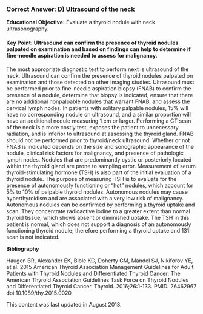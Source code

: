 
### Correct Answer: D) Ultrasound of the neck 

**Educational Objective:** Evaluate a thyroid nodule with neck ultrasonography.

#### **Key Point:** Ultrasound can confirm the presence of thyroid nodules palpated on examination and based on findings can help to determine if fine-needle aspiration is needed to assess for malignancy.

The most appropriate diagnostic test to perform next is ultrasound of the neck. Ultrasound can confirm the presence of thyroid nodules palpated on examination and those detected on other imaging studies. Ultrasound must be performed prior to fine-needle aspiration biopsy (FNAB) to confirm the presence of a nodule, determine that biopsy is indicated, ensure that there are no additional nonpalpable nodules that warrant FNAB, and assess the cervical lymph nodes. In patients with solitary palpable nodules, 15% will have no corresponding nodule on ultrasound, and a similar proportion will have an additional nodule measuring 1 cm or larger.
Performing a CT scan of the neck is a more costly test, exposes the patient to unnecessary radiation, and is inferior to ultrasound at assessing the thyroid gland.
FNAB should not be performed prior to thyroid/neck ultrasound. Whether or not FNAB is indicated depends on the size and sonographic appearance of the nodule, clinical risk factors for malignancy, and presence of pathologic lymph nodes. Nodules that are predominantly cystic or posteriorly located within the thyroid gland are prone to sampling error.
Measurement of serum thyroid-stimulating hormone (TSH) is also part of the initial evaluation of a thyroid nodule. The purpose of measuring TSH is to evaluate for the presence of autonomously functioning or “hot” nodules, which account for 5% to 10% of palpable thyroid nodules. Autonomous nodules may cause hyperthyroidism and are associated with a very low risk of malignancy. Autonomous nodules can be confirmed by performing a thyroid uptake and scan. They concentrate radioactive iodine to a greater extent than normal thyroid tissue, which shows absent or diminished uptake. The TSH in this patient is normal, which does not support a diagnosis of an autonomously functioning thyroid nodule; therefore performing a thyroid uptake and 131I scan is not indicated.

**Bibliography**

Haugen BR, Alexander EK, Bible KC, Doherty GM, Mandel SJ, Nikiforov YE, et al. 2015 American Thyroid Association Management Guidelines for Adult Patients with Thyroid Nodules and Differentiated Thyroid Cancer: The American Thyroid Association Guidelines Task Force on Thyroid Nodules and Differentiated Thyroid Cancer. Thyroid. 2016;26:1-133. PMID: 26462967 doi:10.1089/thy.2015.0020

This content was last updated in August 2018.